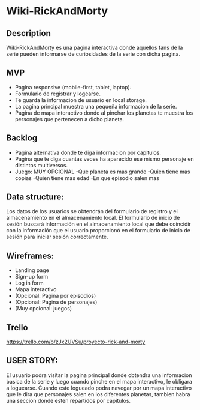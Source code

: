 # Wiki-RickAndMorty

## Description
Wiki-RickAndMorty es una pagina interactiva donde aquellos fans de la serie pueden informarse de curiosidades de la serie con dicha pagina.  


## MVP
- Pagina responsive (mobile-first, tablet, laptop).
- Formulario de registrar y logearse.
- Te guarda la informacion de usuario en local storage.
- La pagina principal muestra una pequeña informacion de la serie.
- Pagina de mapa interactivo donde al pinchar los planetas te muestra los personajes que pertenecen a dicho planeta.


## Backlog
- Pagina alternativa donde te diga informacion por capitulos.
- Pagina que te diga cuantas veces ha aparecido ese mismo personaje en distintos multiversos.
- Juego: MUY OPCIONAL
   -Que planeta es mas grande
   -Quien tiene mas copias
   -Quien tiene mas edad
   -En que episodio salen mas

## Data structure:
Los datos de los usuarios se obtendrán del formulario de registro y el almacenamiento en el almacenamiento local. El formulario de inicio de sesión buscará información en el almacenamiento local que debe coincidir con la información que el usuario proporcionó en el formulario de inicio de sesión para iniciar sesión correctamente.


## Wireframes: 
- Landing page
- Sign-up form
- Log in form
- Mapa interactivo
- (Opcional: Pagina por episodios)
- (Opcional: Pagina de personajes)
- (Muy opcional: juegos)

## Trello

https://trello.com/b/zJx2UVSu/proyecto-rick-and-morty

## USER STORY:
El usuario podra visitar la pagina principal donde obtendra una informacion basica de la serie y luego cuando pinche en el mapa interactivo, le obligara a loguearse.
Cuando este logueado podra navegar por un mapa interactivo que le dira que personajes salen en los diferentes planetas, tambien habra una seccion donde esten repartidos por capitulos.




